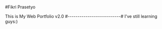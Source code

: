 #Fikri Prasetyo

This is My Web Portfolio v2.0
#---------------------------#
I've still learning guys:)
